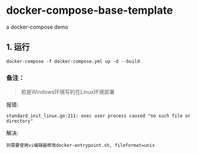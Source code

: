 # docker-compose-base-template
a docker-compose demo

## 1. 运行

```dockerfile
docker-compose -f docker-compose.yml up -d --build
```

### 备注：

> 若是Windows环境写的在Linux环境部署

报错:
```
standard_init_linux.go:211: exec user process caused "no such file or directory"
```

解决:

`则需要使用vi编辑器修改docker-entrypoint.sh, fileformat=unix`
